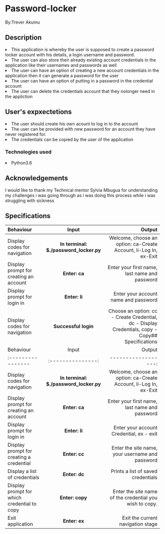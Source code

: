 <h1>Password-locker</h1>

<p>By:Trever Akumu</p>

<h2>Description</h2>
<li>This application is whereby the user is supposed to create a password locker account with his details, a login username and password.</li>
<li>The user can also store their already existing account credentials in the application like their usernames and  passwords as well</li>
<li>The user can have an option of creating a new account credentials in the application then it can generate a password for the user</li>
<li>The user can have an option of putting in a password in the credential account</li>
<li>The user can delete the credentials account that they nolonger need in the appliction</li>

<h2>User's expxectetions</h2>
<li>The user should create his own acount to log in to the account</li>
<li>The user can be provided with new password for an account they have never registered for. </li>
<li>The credentials can be copied by the user of the application</li>

<h3>Technologies used</h3>
<li>Python3.6</li>

<h2>Acknowledgements</h2>
<p>I would like to thank my Technical mentor Sylvia Mbugua for understanding my challenges i was going through as i was doing this process while i was struggling with sickness</p>

## Specifications
| Behaviour | Input | Output |
| :---------------- | :---------------: | ------------------: |
| Display codes for navigation | **In terminal: $./password_locker.py** | Welcome, choose an option: ca-Create Account, li-Log In, ex-Exit |
| Display prompt for creating an account | **Enter: ca** | Enter your first name, last name and password |
| Display prompt for login in | **Enter: li** | Enter your account name and password |
| Display codes for navigation | **Successful login** | Choose an option: cc - Create Credential, dc - Display Credentials, copy - Copy## Specifications
| Behaviour | Input | Output |
| :---------------- | :---------------: | ------------------: |
| Display codes for navigation | **In terminal: $./password_locker.py** | Welcome, choose an option: ca-Create Account, li-Log In, ex-Exit |
| Display prompt for creating an account | **Enter: ca** | Enter your first name, last name and password |
| Display prompt for login in | **Enter: li** | Enter your account  Credential, ex - exit |
| Display prompt for creating a credential | **Enter: cc** | Enter the site name, your username and password |
| Display a list of credentials | **Enter: dc** | Prints a list of saved credentials |
| Display prompt for which credential to copy | **Enter: copy** | Enter the site name of the credential you wish to copy. |
| Exit application | **Enter: ex** | Exit the current navigation stage |
